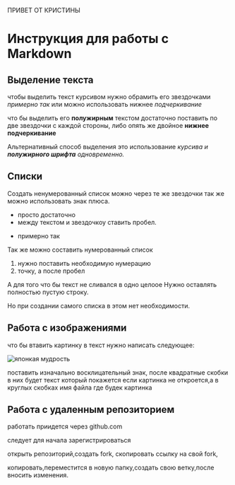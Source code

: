 ПРИВЕТ ОТ КРИСТИНЫ

# Инструкция для работы с Markdown

## Выделение текста

чтобы выделить текст курсивом нужно обрамить его звездочками *примерно так* или можно использовать нижнее _подчеркивание_

что бы выделить его **полужирным** текстом достаточно поставить по две звездочки с каждой стороны, либо опять же двойное __нижнее подчеркивание__

Альтернативный способ выделения это использование _курсива и **полужирного шрифта** одновременно._

## Списки

Создать ненумерованный список можно через те же звездочки так же можно использовать знак плюса.
 
* просто достаточно
* между текстом и звездочкоу ставить пробел.
+ примерно так

Так же можно составить нумерованный список

1. нужно поставить необходимую нумерацию
2. точку, а после пробел

А для того что бы текст не сливался в одно целоое
Нужно оставлять полностью пустую строку.

Но при создании самого списка в этом нет необходимости.

## Работа с изображениями

что бы втавить картинку в текст нужно написать следующее:

![японкая мудрость](%D1%80%D0%B8%D1%81%D1%83%D0%BD%D0%BE%D0%BA.jpg)

поставить изначально восклицательный знак, после квадратные скобки в них будет текст который покажется если картинка не откроется,а в круглых скобках имя файла где будек картинка

## Работа с удаленным репозиторием

работать приидется через github.com

следует для начала зарегистрироваться

открыть репозиторий,создать fork, скопировать ссылку на свой fork, 

копировать,переместится в новую папку,создать свою ветку,после вносить изменения.